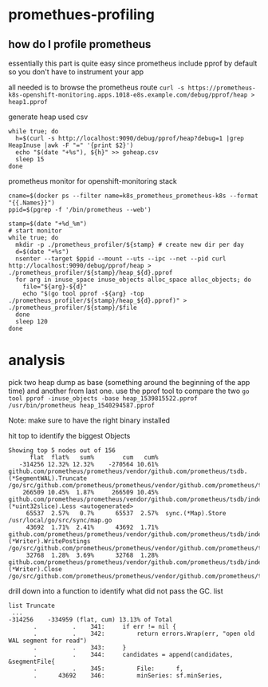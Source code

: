 # promethues-profiling

## how do I profile prometheus
essentially this part is quite easy since prometheus include pprof by default so
you don't have to instrument your app

all needed is to browse the prometheus route
`curl -s https://prometheus-k8s-openshift-monitoring.apps.1018-e8s.example.com/debug/pprof/heap > heap1.pprof`

generate heap used csv
```
while true; do
  h=$(curl -s http://localhost:9090/debug/pprof/heap?debug=1 |grep HeapInuse |awk -F "=" '{print $2}')
  echo "$(date "+%s"), ${h}" >> goheap.csv
  sleep 15
done
```

prometheus monitor for openshift-monitoring stack  

```
cname=$(docker ps --filter name=k8s_prometheus_prometheus-k8s --format "{{.Names}}")
ppid=$(pgrep -f '/bin/prometheus --web')

stamp=$(date "+%d_%m")
# start monitor
while true; do
  mkdir -p ./prometheus_profiler/${stamp} # create new dir per day
  d=$(date "+%s")
  nsenter --target $ppid --mount --uts --ipc --net --pid curl http://localhost:9090/debug/pprof/heap > ./prometheus_profiler/${stamp}/heap_${d}.pprof
  for arg in inuse_space inuse_objects alloc_space alloc_objects; do
    file="${arg}-${d}"
    echo "$(go tool pprof -${arg} -top ./prometheus_profiler/${stamp}/heap_${d}.pprof)" > ./prometheus_profiler/${stamp}/$file
  done
  sleep 120
done
```

# analysis
pick two heap dump as base (something around the beginning of the app time) and another from last one.
use the pprof tool to compare the two
`go tool pprof -inuse_objects -base heap_1539815522.pprof /usr/bin/prometheus heap_1540294587.pprof`

Note: make sure to have the right binary installed

hit top to identify the biggest Objects
```
Showing top 5 nodes out of 156
      flat  flat%   sum%        cum   cum%
   -314256 12.32% 12.32%    -270564 10.61%  github.com/prometheus/prometheus/vendor/github.com/prometheus/tsdb.(*SegmentWAL).Truncate /go/src/github.com/prometheus/prometheus/vendor/github.com/prometheus/tsdb/wal.go
    266509 10.45%  1.87%     266509 10.45%  github.com/prometheus/prometheus/vendor/github.com/prometheus/tsdb/index.(*uint32slice).Less <autogenerated>
     65537  2.57%   0.7%      65537  2.57%  sync.(*Map).Store /usr/local/go/src/sync/map.go
     43692  1.71%  2.41%      43692  1.71%  github.com/prometheus/prometheus/vendor/github.com/prometheus/tsdb/index.(*Writer).WritePostings /go/src/github.com/prometheus/prometheus/vendor/github.com/prometheus/tsdb/index/index.go
     32768  1.28%  3.69%      32768  1.28%  github.com/prometheus/prometheus/vendor/github.com/prometheus/tsdb/index.(*Writer).Close /go/src/github.com/prometheus/prometheus/vendor/github.com/prometheus/tsdb/index/index.go
```
drill down into a function to identify what did not pass the GC.
list

```
list Truncate
 ...
-314256    -334959 (flat, cum) 13.13% of Total
       .          .    341:		if err != nil {
       .          .    342:			return errors.Wrap(err, "open old WAL segment for read")
       .          .    343:		}
       .          .    344:		candidates = append(candidates, &segmentFile{
       .          .    345:			File:      f,
       .      43692    346:			minSeries: sf.minSeries,
```
